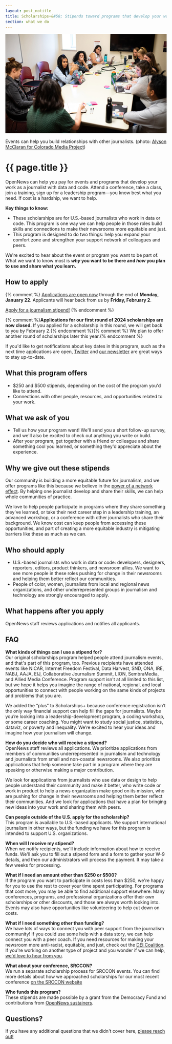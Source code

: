 ```yaml
---
layout: post_notitle
title: Scholarships+&#58; Stipends toward programs that develop your work
section: what we do
---
```


<img src="/media/img/scholarships_2023.jpg" class="topline">
<p class="caption">Events can help you build relationships with other journalists. (photo: <a href="https://creativecommons.org/licenses/by/3.0/us/">Alyson McClaran for Colorado Media Project</a>)</p>

# {{ page.title }}

OpenNews can help you pay for events and programs that develop your work as a journalist with data and code. Attend a conference, take a class, join a training, sign up for a leadership program—you know best what you need. If cost is a hardship, we want to help.

**Key things to know:**

* These scholarships are for U.S.-based journalists who work in data or code. This program is one way we can help people in those roles build skills and connections to make their newsrooms more equitable and just.
* This program is designed to do two things: help you expand your comfort zone and strengthen your support network of colleagues and peers.

We're excited to hear about the event or program you want to be part of. What we want to know most is **_why_ you want to be there and _how_ you plan to use and share what you learn.**

## How to apply

{% comment %}
[Applications are open now](https://docs.google.com/forms/d/e/1FAIpQLSdO_4XE9fYkZzIx1Se-9cLpSlDFFHmDs3IfsE1i7UP3jcik5Q/viewform) through the end of **Monday, January 22**. Applicants will hear back from us by **Friday, February 2**.

<a class="sidebar-button" href="https://docs.google.com/forms/d/e/1FAIpQLSdO_4XE9fYkZzIx1Se-9cLpSlDFFHmDs3IfsE1i7UP3jcik5Q/viewform">Apply for a journalism stipend!</a>
{% endcomment %}

{% comment %}**Applications for our first round of 2024 scholarships are now closed.** If you applied for a scholarship in this round, we will get back to you by February 2.{% endcomment %}{% comment %} We plan to offer another round of scholarships later this year.{% endcomment %}

If you'd like to get notifications about key dates in this program, such as the next time applications are open, [Twitter](https://twitter.com/opennews) and [our newsletter](http://eepurl.com/czSVTL) are great ways to stay up-to-date.

## What this program offers

* $250 and $500 stipends, depending on the cost of the program you'd like to attend.
* Connections with other people, resources, and opportunities related to your work.

## What we ask of you

* Tell us how your program went! We'll send you a short follow-up survey, and we'll also be excited to check out anything you write or build.
* After your program, get together with a friend or colleague and share something cool you learned, or something they'd appreciate about the experience.

## Why we give out these stipends

Our community is building a more equitable future for journalism, and we offer programs like this because we believe in the [power of a network effect](/blog/scholarships-networks/). By helping one journalist develop and share their skills, we can help whole communities of practice.

We love to help people participate in programs where they share something they've learned, or take their next career step in a leadership training, an advanced workshop, or a conference with other journalists who share their background. We know cost can keep people from accessing these opportunities, and part of creating a more equitable industry is mitigating barriers like these as much as we can.

## Who should apply

* U.S.-based journalists who work in data or code: developers, designers, reporters, editors, product thinkers, and newsroom allies. We want to see more people in these roles pushing for change in their newsrooms and helping them better reflect our communities.
* People of color, women, journalists from local and regional news organizations, and other underrepresented groups in journalism and technology are strongly encouraged to apply.

## What happens after you apply

OpenNews staff reviews applications and notifies all applicants.


## FAQ

**What kinds of things can I use a stipend for?**  
Our original scholarships program helped people attend journalism events, and that's part of this program, too. Previous recipients have attended events like NICAR, Internet Freedom Festival, Data Harvest, SND, ONA, IRE, NABJ, AAJA, EIJ, Collaborative Journalism Summit, LION, SembraMedia, and Allied Media Conference. Program support isn't at all limited to this list, but we hope it helps you imagine the range of national, regional, and local opportunities to connect with people working on the same kinds of projects and problems that you are.

We added the “plus” to Scholarships+ because conference registration isn’t the only way financial support can help fill the gaps for journalists. Maybe you’re looking into a leadership-development program, a coding workshop, or some career coaching. You might want to study social justice, statistics, dataviz, or poverty and inequality. We’re excited to hear your ideas and imagine how your journalism will change.

**How do you decide who will receive a stipend?**  
OpenNews staff reviews all applications. We prioritize applications from members of communities underrepresented in journalism and technology and journalists from small and non-coastal newsrooms. We also prioritize applications that help someone take part in a program where they are speaking or otherwise making a major contribution.

We look for applications from journalists who use data or design to help people understand their community and make it better, who write code or work in product to help a news organization make good on its mission, who are pushing for change in their newsrooms and helping them better reflect their communities. And we look for applications that have a plan for bringing new ideas into your work and sharing them with peers.

**Can people outside of the U.S. apply for the scholarship?**  
This program is available to U.S.-based applicants. We support international journalism in other ways, but the funding we have for this program is intended to support U.S. organizations.

**When will I receive my stipend?**  
When we notify recipients, we'll include information about how to receive funds. We'll ask you to fill out a stipend form and a form to gather your W-9 details, and then our administrators will process the payment. It may take a few weeks for processing.

**What if I need an amount other than $250 or $500?**  
If the program you want to participate in costs less than $250, we're happy for you to use the rest to cover your time spent participating. For programs that cost more, you may be able to find additional support elsewhere: Many conferences, programs, and professional organizations offer their own scholarships or other discounts, and those are always worth looking into. Events may also have opportunities like volunteering to help cut down on costs.

**What if I need something other than funding?**  
We have lots of ways to connect you with peer support from the journalism community! If you could use some help with a data story, we can help connect you with a peer coach. If you need resources for making your newsroom more anti-racist, equitable, and just, check out the [DEI Coalition](/what/community/dei-coalition/). If you're working on another type of project and you wonder if we can help, [we'd love to hear from you](mailto:team@opennews.org).

**What about your conference, SRCCON?**  
We run a separate scholarship process for SRCCON events. You can find more details about how we approached scholarships for our most recent conference [on the SRCCON website](https://2023.srccon.org/scholarships/)

**Who funds this program?**  
These stipends are made possible by a grant from the Democracy Fund and contributions from [OpenNews sustainers](https://opennews.networkforgood.com/).

## Questions?

If you have any additional questions that we didn't cover here, [please reach out!](mailto:info@opennews.org)
